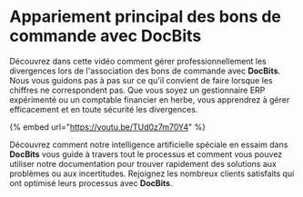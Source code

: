 # Appariement principal des bons de commande avec DocBits

Découvrez dans cette vidéo comment gérer professionnellement les divergences lors de l'association des bons de commande avec **DocBits**. Nous vous guidons pas à pas sur ce qu'il convient de faire lorsque les chiffres ne correspondent pas. Que vous soyez un gestionnaire ERP expérimenté ou un comptable financier en herbe, vous apprendrez à gérer efficacement et en toute sécurité les divergences.

{% embed url="https://youtu.be/TUd0z7m70Y4" %}

Découvrez comment notre intelligence artificielle spéciale en essaim dans **DocBits** vous guide à travers tout le processus et comment vous pouvez utiliser notre documentation pour trouver rapidement des solutions aux problèmes ou aux incertitudes. Rejoignez les nombreux clients satisfaits qui ont optimisé leurs processus avec **DocBits**.
